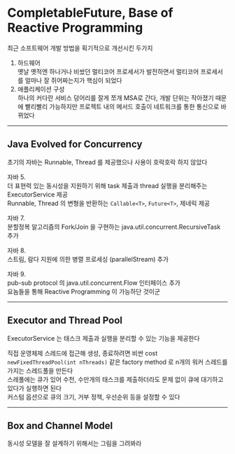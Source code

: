 # CompletableFuture, Base of Reactive Programming
최근 소프트웨어 개발 방법을 획기적으로 개선시킨 두가지
1. 하드웨어 <br>
옛날 옛적엔 하나거나 비쌌던 멀티코어 프로세서가 발전하면서 멀티코어 프로세서를 얼마나 잘 쥐어짜는지가 핵심이 되었다
2. 애플리케이션 구성 <br>
하나의 커다란 서비스 덩어리를 잘게 쪼개 MSA로 간다, 개발 단위는 작아졌기 때문에 빨리빨리 가능하지만 프로젝트 내의 메서드 호출이 네트워크를 통한 통신으로 바뀌었다

<hr>

## Java Evolved for Concurrency
초기의 자바는 Runnable, Thread 를 제공했으나 사용이 호락호락 하지 않았다 <br>

자바 5. <br>
더 표현력 있는 동시성을 지원하기 위해 task 제출과 thread 실행을 분리해주는 ExecutorService 제공 <br>
Runnable, Thread 의 변형을 반환하는 `Callable<T>`, `Future<T>`, 제네릭 제공 <br>

자바 7. <br>
분할정복 알고리즘의 Fork/Join 을 구현하는 java.util.concurrent.RecursiveTask 추가<br>

자바 8. <br>
스트림, 람다 지원에 의한 병렬 프로세싱 (parallelStream) 추가

자바 9. <br>
pub-sub protocol 의 java.util.concurrent.Flow 인터페이스 추가 <br>
요놈들을 통해 Reactive Programming 이 가능하단 것이군
<hr>

## Executor and Thread Pool
ExecutorService 는 태스크 제출과 실행을 분리할 수 있는 기능을 제공한다

직접 운영체제 스레드에 접근해 생성, 종료하려면 비싼 cost <br>
`newFixedThreadPool(int nThreads)` 같은 factory method 로 n개의 워커 스레드를 가지는 스레드풀을 만든다 <br>
스레풀에는 큐가 있어 수천, 수만개의 태스크를 제출하더라도 문제 없이 큐에 대기하고 있다가 실행하면 된다 <br>
커스텀 옵션으로 큐의 크기, 거부 정책, 우선순위 등을 설정할 수 있다
<hr>

## Box and Channel Model
동시성 모델을 잘 설계하기 위해서는 그림을 그려봐라
